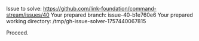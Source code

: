 Issue to solve: https://github.com/link-foundation/command-stream/issues/40
Your prepared branch: issue-40-b1e760e6
Your prepared working directory: /tmp/gh-issue-solver-1757440067815

Proceed.